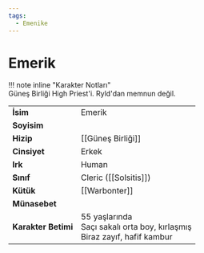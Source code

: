 ```yaml
---
tags:
  - Emenike
---  
```

# Emerik   
  
  
!!! note inline "Karakter Notları"  
	Güneş Birliği High Priest'i. Ryld'dan memnun değil.  
  
  
<table><tr><td><b>İsim</b></td><td>Emerik</td></tr>  
<tr><td><b>Soyisim</b></td><td></td></tr>  
<tr><td><b>Hizip</b></td><td>[[Güneş Birliği]]</td></tr>  
<tr><td><b>Cinsiyet</b></td><td>Erkek</td></tr>  
<tr><td><b>Irk</b></td><td>Human</td></tr>  
<tr><td><b>Sınıf</b></td><td>Cleric ([[Solsitis]])</td></tr>  
<tr><td><b>Kütük</b></td><td>[[Warbonter]]</td></tr>  
<tr><td><b>Münasebet</b></td><td></td></tr>  
<tr><td><b>Karakter Betimi</b></td><td>55 yaşlarında<br>Saçı sakalı orta boy, kırlaşmış<br>Biraz zayıf, hafif kambur</td></tr>  
</table>